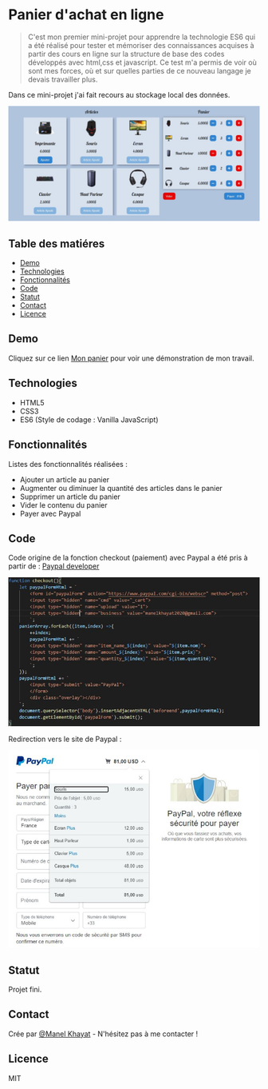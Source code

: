 # Panier d'achat en ligne
> C'est mon premier mini-projet pour apprendre la technologie ES6 qui a été réalisé pour tester et mémoriser des connaissances acquises à partir des cours en ligne sur la structure de base des codes développés avec html,css et javascript. Ce test m'a permis de voir où sont mes forces, où et sur quelles parties de ce nouveau langage je devais travailler plus.

Dans ce mini-projet j'ai fait recours au stockage local des données.

![Example screenshot](./img/produits/Capture.JPG)


## Table des matiéres
* [Demo](#demo)
* [Technologies](#technologies)
* [Fonctionnalités](#fonctionnalités)
* [Code](#ode)
* [Statut](#statut)
* [Contact](#contact)
* [Licence](#Licence)

## Demo
Cliquez sur ce lien [Mon panier](https://manelkhayat.github.io/Panier_ES6/) pour voir une démonstration de mon travail.

## Technologies
* HTML5 
* CSS3
* ES6 (Style de codage : Vanilla JavaScript)

## Fonctionnalités
Listes des fonctionnalités réalisées : 
* Ajouter un article au panier
* Augmenter ou diminuer la quantité des articles dans le panier
* Supprimer un article du panier
* Vider le contenu du panier
* Payer avec Paypal 

## Code
Code origine de la fonction checkout (paiement) avec Paypal a été pris à partir de : [Paypal developer](https://developer.paypal.com/docs/paypal-payments-standard/integration-guide/cart-upload/#implement-the-cart-upload-command)

![Example screenshot](./img/produits/Paypal.JPG)

Redirection vers le site de Paypal :

![Example screenshot](./img/produits/Paypal1.JPG)

## Statut
Projet fini.

## Contact
Crée par [@Manel Khayat](https://www.linkedin.cn/in/manel-khayat-413b91184/) - N'hésitez pas à me contacter !

## Licence
MIT
